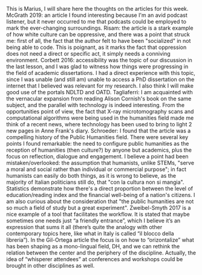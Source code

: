 This is Marius, I will share here the thoughts on the articles for this week.
McGrath 2019: an article I found interesting because I'm an avid podcast listener, but it never occurred to me that podcasts could be employed to mark the ever-changing surroundings.
Risam: the article is a stark example of how white culture can be oppressive, and there was a point that struck me: first of all, the fact that the author felt to have been "socialized" in not being able to code. This is poignant, as it marks the fact that oppression does not need a direct or specific act, it simply needs a conniving environment.
Corbett 2016: accessibility was the topic of our discussion in the last lesson, and I was glad to witness how things were progressing in the field of academic dissertations. I had a direct experience with this topic, since I was unable (and still am) unable to access a PhD dissertation on the internet that I believed was relevant for my research. I also think I will make good use of the portals NDLTD and OATD.
Tagliaferri: I am acquainted with the vernacular expansion from reading Alison Cornish's book on the same subject, and the parallel with technology is indeed interesting. From the opportunities point of view, the fact that X-ray microtomography scans and computational algorithms were being used in the humanities field made me think of a recent news, where technology has been used to bring to light 2 new pages in Anne Frank's diary.
Schroeder: I found that the article was a compelling history of the Public Humanities field. There were several key points I found remarkable: the need to configure public humanities as the reception of humanities (then culture?) by anyone but academics, plus the focus on reflection, dialogue and engagement. I believe a point had been mistaken/overlooked: the assumption that humanists, unlike STEMs, "serve a moral and social rather than individual or commercial purpose"; in fact humanists can easily do both things, as it is wrong to believe, as the majority of Italian politicians still do, that "con la cultura non si mangia". Statistics demonstrate how there's a direct proportion between the level of education/reading index and the financial well-being of a nation's citizens. I am also curious about the consideration that "the public humanities are not so much a field of study but a great experiment".
Zweibel-Smyth 2017 is a nice example of a tool that facilitates the workflow. It is stated that maybe sometimes one needs just “a friendly entrance”, which I believe it’s an expression that sums it all (there’s quite the analogy with other contemporary topics here, like what in Italy is called “il blocco della libreria”).
In the Gil-Ortega article the focus is on how to “orizontalize” what has been shaping as a mono-lingual field, DH, and we can rethink the relation between the center and the periphery of the discipline. Actually, the idea of “whisperer attendees” at conferences and workshops could be brought in other disciplines as well.